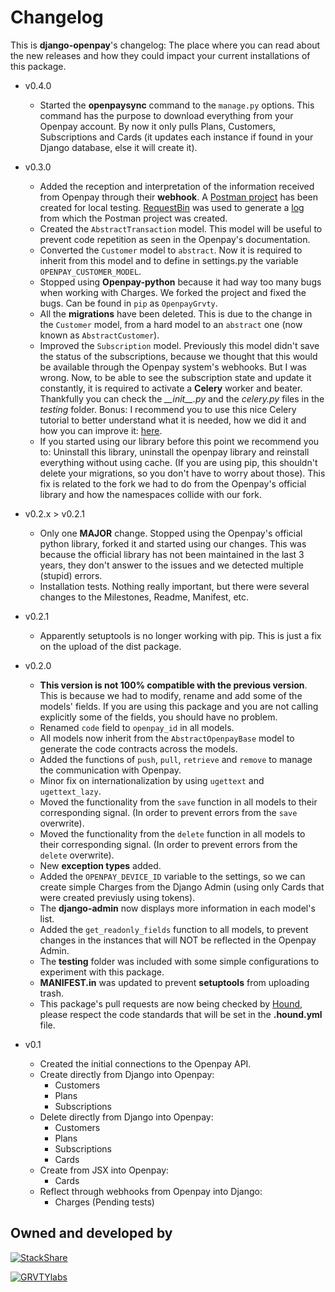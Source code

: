 Changelog
==========

This is **django-openpay**'s changelog: The place where you can read about the
new releases and how they could impact your current installations of this
package.


*   v0.4.0
    *   Started the **openpaysync** command to the `manage.py` options. This
    command has the purpose to download everything from your Openpay account.
    By now it only pulls Plans, Customers, Subscriptions and Cards (it
    updates each instance if found in your Django database, else it will create
    it).
*   v0.3.0
    *   Added the reception and interpretation of the information received from
    Openpay through their **webhook**. A [Postman project][postman-pkg] has
    been created for local testing. [RequestBin][requestbin-page] was used to
    generate a [log][webhook-log] from which the Postman project was created.
    *   Created the `AbstractTransaction` model. This model will be useful to
    prevent code repetition as seen in the Openpay's documentation.
    *   Converted the `Customer` model to `abstract`. Now it is required to
    inherit from this model and to define in settings.py the variable
    `OPENPAY_CUSTOMER_MODEL`.
    *   Stopped using **Openpay-python** because it had way too many bugs when
    working with Charges. We forked the project and fixed the bugs. Can be
    found in `pip` as `OpenpayGrvty`.
    *   All the **migrations** have been deleted. This is due to the change
    in the `Customer` model, from a hard model to an `abstract` one (now known
    as `AbstractCustomer`).
    *   Improved the `Subscription` model. Previously this model didn't save
    the status of the subscriptions, because we thought that this would be
    available through the Openpay system's webhooks. But I was wrong. Now, to
    be able to see the subscription state and update it constantly, it is
    required to activate a **Celery** worker and beater. Thankfully you can
    check the *\_\_init\_\_.py* and the *celery.py* files in the *testing*
    folder. Bonus: I recommend you to use this nice Celery tutorial to
    better understand what it is needed, how we did it and how you can
    improve it: [here][celery-tutorial].
    *   If you started using our library before this point we recommend you to:
    Uninstall this library, uninstall the openpay library and reinstall
    everything without using cache. (If you are using pip, this shouldn't
    delete your migrations, so you don't have to worry about those). This fix
    is related to the fork we had to do from the Openpay's official library and
    how the namespaces collide with our fork.


*   v0.2.x > v0.2.1
    *   Only one **MAJOR** change. Stopped using the Openpay's official python
    library, forked it and started using our changes. This was because the
    official library has not been maintained in the last 3 years, they don't
    answer to the issues and we detected multiple (stupid) errors.
    *   Installation tests. Nothing really important, but there were several
    changes to the Milestones, Readme, Manifest, etc.


*   v0.2.1
    *   Apparently setuptools is no longer working with pip. This is just a
    fix on the upload of the dist package.


*   v0.2.0
    *   **This version is not 100% compatible with the previous version**. This
    is because we had to modify, rename and add some of the models' fields.
    If you are using this package and you are not calling explicitly some of
    the fields, you should have no problem.
    *   Renamed `code` field to `openpay_id` in all models.
    *   All models now inherit from the `AbstractOpenpayBase` model to generate
    the code contracts across the models.
    *   Added the functions of `push`, `pull`, `retrieve` and `remove` to
    manage the communication with Openpay.
    *   Minor fix on internationalization by using `ugettext` and
    `ugettext_lazy`.
    *   Moved the functionality from the `save` function in all models to their
    corresponding signal. (In order to prevent errors from the `save`
    overwrite).
    *   Moved the functionality from the `delete` function in all models to
    their corresponding signal. (In order to prevent errors from the `delete`
    overwrite).
    *   New **exception types** added.
    *   Added the `OPENPAY_DEVICE_ID` variable to the settings, so we can
    create simple Charges from the Django Admin (using only Cards that were
    created previusly using tokens).
    *   The **django-admin** now displays more information in each model's
    list.
    *   Added the `get_readonly_fields` function to all models, to prevent
    changes in the instances that will NOT be reflected in the Openpay Admin.
    *   The **testing** folder was included with some simple configurations to
    experiment with this package.
    *   **MANIFEST.in** was updated to prevent **setuptools** from uploading
    trash.
    *   This package's pull requests are now being checked by
    [Hound][houndci-page], please respect the code standards that will be set
    in the **.hound.yml** file.


*   v0.1
    *   Created the initial connections to the Openpay API.
    *   Create directly from Django into Openpay:
        *   Customers
        *   Plans
        *   Subscriptions
    *   Delete directly from Django into Openpay:
        *   Customers
        *   Plans
        *   Subscriptions
        *   Cards
    *   Create from JSX into Openpay:
        *   Cards
    *   Reflect through webhooks from Openpay into Django:
        *   Charges (Pending tests)




Owned and developed by
--------

[![StackShare][stack-shield]][stack-tech]


[![GRVTYlabs][logo]](www.grvtylabs.com)

[logo]: https://github.com/grvty-labs/django-openpay/blob/master/logo.png?raw=true "GRVTYlabs"
[stack-shield]: http://img.shields.io/badge/tech-stack-0690fa.svg?style=flat
[stack-tech]: http://stackshare.io/letops/grvtylabs

[postman-pkg]: https://app.getpostman.com/run-collection/929685fa23a4a51f1a2f
[houndci-page]: https://houndci.com/
[requestbin-page]: https://requestb.in/
[webhook-log]: https://github.com/grvty-labs/django-openpay/blob/master/docs/log/webhook.md


[celery-tutorial]: https://realpython.com/blog/python/asynchronous-tasks-with-django-and-celery/

